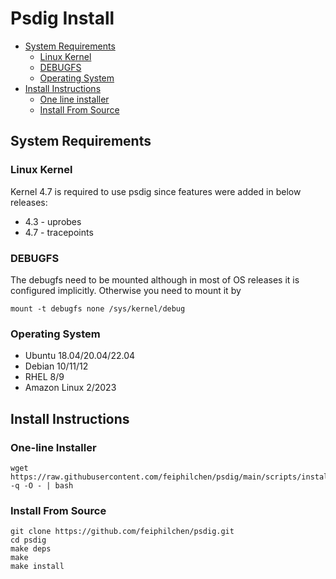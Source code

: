 # Psdig Install

- [System Requirements](#system-requirements)
  - [Linux Kernel](#linux-kernel)
  - [DEBUGFS](#debugfs)
  - [Operating System](#operating-system)
- [Install Instructions](#install-instructions)
  - [One line installer](#one-line-installer)
  - [Install From Source](#install-from-source)

## System Requirements
### Linux Kernel
Kernel 4.7 is required to use psdig since features were added in below releases:
* 4.3 - uprobes
* 4.7 - tracepoints

### DEBUGFS
The debugfs need to be mounted although in most of OS releases it is configured implicitly. Otherwise you need to mount it by
```
mount -t debugfs none /sys/kernel/debug
```

### Operating System
- Ubuntu 18.04/20.04/22.04
- Debian 10/11/12
- RHEL 8/9
- Amazon Linux 2/2023

## Install Instructions
### One-line Installer

```
wget https://raw.githubusercontent.com/feiphilchen/psdig/main/scripts/install.sh -q -O - | bash
```

### Install From Source
```
git clone https://github.com/feiphilchen/psdig.git
cd psdig
make deps
make
make install
```
